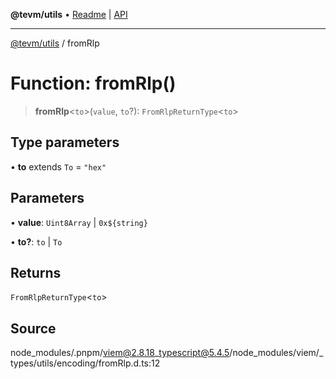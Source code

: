 **@tevm/utils** • [Readme](../README.md) \| [API](../globals.md)

***

[@tevm/utils](../README.md) / fromRlp

# Function: fromRlp()

> **fromRlp**\<`to`\>(`value`, `to`?): `FromRlpReturnType`\<`to`\>

## Type parameters

• **to** extends `To` = `"hex"`

## Parameters

• **value**: `Uint8Array` \| ```0x${string}```

• **to?**: `to` \| `To`

## Returns

`FromRlpReturnType`\<`to`\>

## Source

node\_modules/.pnpm/viem@2.8.18\_typescript@5.4.5/node\_modules/viem/\_types/utils/encoding/fromRlp.d.ts:12
